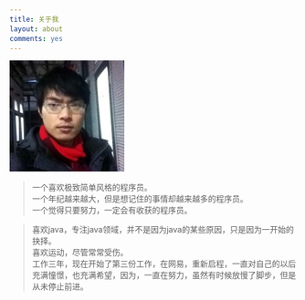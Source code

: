 ```yaml
---
title: 关于我
layout: about
comments: yes
---
```

![Alt text](/images/myphoto.jpg)

>一个喜欢极致简单风格的程序员。<br>
>一个年纪越来越大，但是想记住的事情却越来越多的程序员。<br>
>一个觉得只要努力，一定会有收获的程序员。<br>

>喜欢java，专注java领域，并不是因为java的某些原因，只是因为一开始的抉择。<br>
>喜欢运动，尽管常常受伤。<br>
>工作三年，现在开始了第三份工作，在网易，重新启程，一直对自己的以后充满憧憬，也充满希望，因为，一直在努力，虽然有时候放慢了脚步，但是从未停止前进。
 
  
  

